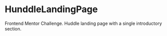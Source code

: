 # HunddleLandingPage
Frontend Mentor Challenge. Huddle landing page with a single introductory section. 
